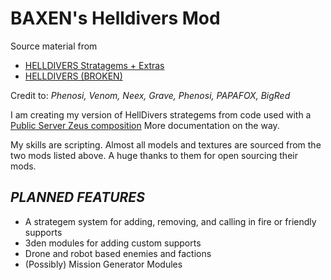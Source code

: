 
# BAXEN's Helldivers Mod
Source material from
* [HELLDIVERS Stratagems + Extras](https://steamcommunity.com/sharedfiles/filedetails/?id=3357140296)
* [HELLDIVERS (BROKEN)](https://steamcommunity.com/sharedfiles/filedetails/?id=2938391119)

Credit to: *Phenosi, Venom, Neex, Grave, Phenosi, PAPAFOX, BigRed*

I am creating my version of HellDivers strategems from code used with a [Public Server Zeus composition](https://www.youtube.com/watch?v=IRI8yca1Ozk)
More documentation on the way.

My skills are scripting. Almost all models and textures are sourced from the two mods listed above. A huge thanks to them for open sourcing their mods.

## _**PLANNED FEATURES**_
* A strategem system for adding, removing, and calling in fire or friendly supports
* 3den modules for adding custom supports
* Drone and robot based enemies and factions
* (Possibly) Mission Generator Modules
